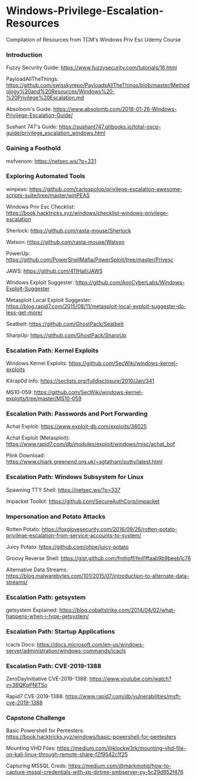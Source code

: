 # Windows-Privilege-Escalation-Resources
Compilation of Resources from TCM's Windows Priv Esc Udemy Course


### Introduction

Fuzzy Security Guide: https://www.fuzzysecurity.com/tutorials/16.html
 
PayloadAllTheThings: https://github.com/swisskyrepo/PayloadsAllTheThings/blob/master/Methodology%20and%20Resources/Windows%20-%20Privilege%20Escalation.md

Absoloom's Guide: https://www.absolomb.com/2018-01-26-Windows-Privilege-Escalation-Guide/

Sushant 747's Guide: https://sushant747.gitbooks.io/total-oscp-guide/privilege_escalation_windows.html

### Gaining a Foothold

msfvenom: https://netsec.ws/?p=331

### Exploring Automated Tools

winpeas: https://github.com/carlospolop/privilege-escalation-awesome-scripts-suite/tree/master/winPEAS

Windows Priv Esc Checklist: https://book.hacktricks.xyz/windows/checklist-windows-privilege-escalation

Sherlock: https://github.com/rasta-mouse/Sherlock

Watson: https://github.com/rasta-mouse/Watson

PowerUp: https://github.com/PowerShellMafia/PowerSploit/tree/master/Privesc

JAWS: https://github.com/411Hall/JAWS

Windows Exploit Suggester: https://github.com/AonCyberLabs/Windows-Exploit-Suggester

Metasploit Local Exploit Suggester: https://blog.rapid7.com/2015/08/11/metasploit-local-exploit-suggester-do-less-get-more/

Seatbelt: https://github.com/GhostPack/Seatbelt

SharpUp: https://github.com/GhostPack/SharpUp

### Escalation Path: Kernel Exploits

Windows Kernel Exploits: https://github.com/SecWiki/windows-kernel-exploits

Kitrap0d Info: https://seclists.org/fulldisclosure/2010/Jan/341

MS10-059: https://github.com/SecWiki/windows-kernel-exploits/tree/master/MS10-059

### Escalation Path: Passwords and Port Forwarding

Achat Exploit: https://www.exploit-db.com/exploits/36025

Achat Exploit (Metasploit): https://www.rapid7.com/db/modules/exploit/windows/misc/achat_bof

Plink Download: https://www.chiark.greenend.org.uk/~sgtatham/putty/latest.html

### Escalation Path: Windows Subsystem for Linux

Spawning TTY Shell: https://netsec.ws/?p=337

Impacket Toolkit: https://github.com/SecureAuthCorp/impacket

### Impersonation and Potato Attacks

Rotten Potato: https://foxglovesecurity.com/2016/09/26/rotten-potato-privilege-escalation-from-service-accounts-to-system/

Juicy Potato: https://github.com/ohpe/juicy-potato

Groovy Reverse Shell: https://gist.github.com/frohoff/fed1ffaab9b9beeb1c76

Alternative Data Streams: https://blog.malwarebytes.com/101/2015/07/introduction-to-alternate-data-streams/

### Escalation Path: getsystem

getsystem Explained: https://blog.cobaltstrike.com/2014/04/02/what-happens-when-i-type-getsystem/

### Escalation Path: Startup Applications

icacls Docs: https://docs.microsoft.com/en-us/windows-server/administration/windows-commands/icacls

### Escalation Path: CVE-2019-1388

ZeroDayInitiative CVE-2019-1388: https://www.youtube.com/watch?v=3BQKpPNlTSo

Rapid7 CVE-2019-1388: https://www.rapid7.com/db/vulnerabilities/msft-cve-2019-1388

### Capstone Challenge

Basic Powershell for Pentesters: https://book.hacktricks.xyz/windows/basic-powershell-for-pentesters

Mounting VHD Files: https://medium.com/@klockw3rk/mounting-vhd-file-on-kali-linux-through-remote-share-f2f9542c1f25

Capturing MSSQL Creds: https://medium.com/@markmotig/how-to-capture-mssql-credentials-with-xp-dirtree-smbserver-py-5c29d852f478
